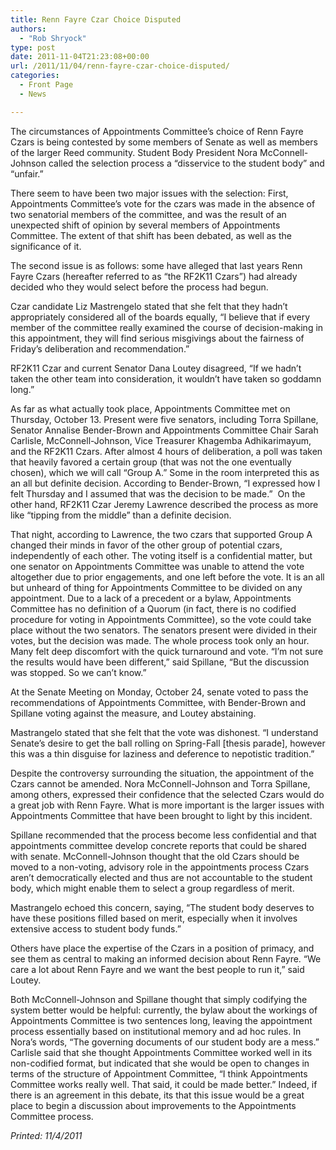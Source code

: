 ```yaml
---
title: Renn Fayre Czar Choice Disputed
authors: 
  - "Rob Shryock"
type: post
date: 2011-11-04T21:23:08+00:00
url: /2011/11/04/renn-fayre-czar-choice-disputed/
categories:
  - Front Page
  - News

---
```

The circumstances of Appointments Committee&#8217;s choice of Renn Fayre Czars is being contested by some members of Senate as well as members of the larger Reed community. Student Body President Nora McConnell-Johnson called the selection process a “disservice to the student body” and “unfair.”

There seem to have been two major issues with the selection: First, Appointments Committee&#8217;s vote for the czars was made in the absence of two senatorial members of the committee, and was the result of an unexpected shift of opinion by several members of Appointments Committee. The extent of that shift has been debated, as well as the significance of it.

The second issue is as follows: some have alleged that last years Renn Fayre Czars (hereafter referred to as “the RF2K11 Czars”) had already decided who they would select before the process had begun.

Czar candidate Liz Mastrengelo stated that she felt that they hadn&#8217;t appropriately considered all of the boards equally, “I believe that if every member of the committee really examined the course of decision-making in this appointment, they will find serious misgivings about the fairness of Friday’s deliberation and recommendation.”

RF2K11 Czar and current Senator Dana Loutey disagreed, “If we hadn&#8217;t taken the other team into consideration, it wouldn&#8217;t have taken so goddamn long.”

As far as what actually took place, Appointments Committee met on Thursday, October 13. Present were five senators, including Torra Spillane, Senator Annalise Bender-Brown and Appointments Committee Chair Sarah Carlisle, McConnell-Johnson, Vice Treasurer Khagemba Adhikarimayum, and the RF2K11 Czars. After almost 4 hours of deliberation, a poll was taken that heavily favored a certain group (that was not the one eventually chosen), which we will call “Group A.” Some in the room interpreted this as an all but definite decision. According to Bender-Brown, “I expressed how I felt Thursday and I assumed that was the decision to be made.”  On the other hand, RF2K11 Czar Jeremy Lawrence described the process as more like “tipping from the middle” than a definite decision.

That night, according to Lawrence, the two czars that supported Group A changed their minds in favor of the other group of potential czars, independently of each other. The voting itself is a confidential matter, but one senator on Appointments Committee was unable to attend the vote altogether due to prior engagements, and one left before the vote. It is an all but unheard of thing for Appointments Committee to be divided on any appointment. Due to a lack of a precedent or a bylaw, Appointments Committee has no definition of a Quorum (in fact, there is no codified procedure for voting in Appointments Committee), so the vote could take place without the two senators. The senators present were divided in their votes, but the decision was made. The whole process took only an hour. Many felt deep discomfort with the quick turnaround and vote. “I&#8217;m not sure the results would have been different,” said Spillane, “But the discussion was stopped. So we can&#8217;t know.”

At the Senate Meeting on Monday, October 24, senate voted to pass the recommendations of Appointments Committee, with Bender-Brown and Spillane voting against the measure, and Loutey abstaining.

Mastrangelo stated that she felt that the vote was dishonest. “I understand Senate’s desire to get the ball rolling on Spring-Fall [thesis parade], however this was a thin disguise for laziness and deference to nepotistic tradition.”

Despite the controversy surrounding the situation, the appointment of the Czars cannot be amended. Nora McConnell-Johnson and Torra Spillane, among others, expressed their confidence that the selected Czars would do a great job with Renn Fayre. What is more important is the larger issues with Appointments Committee that have been brought to light by this incident.

Spillane recommended that the process become less confidential and that appointments committee develop concrete reports that could be shared with senate. McConnell-Johnson thought that the old Czars should be moved to a non-voting, advisory role in the appointments process Czars aren&#8217;t democratically elected and thus are not accountable to the student body, which might enable them to select a group regardless of merit.

Mastrangelo echoed this concern, saying, “The student body deserves to have these positions filled based on merit, especially when it involves extensive access to student body funds.”

Others have place the expertise of the Czars in a position of primacy, and see them as central to making an informed decision about Renn Fayre. “We care a lot about Renn Fayre and we want the best people to run it,” said Loutey.

Both McConnell-Johnson and Spillane thought that simply codifying the system better would be helpful: currently, the bylaw about the workings of Appointments Committee is two sentences long, leaving the appointment process essentially based on institutional memory and ad hoc rules. In Nora&#8217;s words, “The governing documents of our student body are a mess.” Carlisle said that she thought Appointments Committee worked well in its non-codified format, but indicated that she would be open to changes in terms of the structure of Appointment Committee, “I think Appointments Committee works really well. That said, it could be made better.” Indeed, if there is an agreement in this debate, its that this issue would be a great place to begin a discussion about improvements to the Appointments Committee process.

_Printed: 11/4/2011_